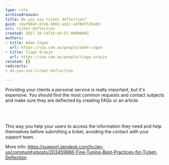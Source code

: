 ```yaml
---
type: rule
archivedreason: 
title: Do you use ticket deflection?
guid: cdaf0843-07eb-4081-ad2c-ad70d752be0d
uri: ticket-deflection
created: 2017-10-14T16:43:57.0000000Z
authors:
- title: Adam Cogan
  url: https://ssw.com.au/people/adam-cogan
- title: Tiago Araujo
  url: https://ssw.com.au/people/tiago-araujo
related: []
redirects:
- do-you-use-ticket-deflection

---
```



Providing your clients a personal service is really important, but it's expensive.&#160;You&#160;should&#160;find the most common requests and contact subjects and make sure they are deflected by creating FAQs or an article.<br><br>
<br><excerpt class='endintro'></excerpt><br>
<p>This way&#160;you&#160;help your&#160;users&#160;to&#160;access the information they need and help themselves before submitting a ticket, avoiding the contact with your support team.​​</p><p>More info&#58;&#160;<a href="https&#58;//support.zendesk.com/hc/en-us/community/posts/203459886-Fine-Tuning-Best-Practices-for-Ticket-Deflection">https&#58;//support.zendesk.com/hc/en-us/community/posts/203459886-Fine-Tuning-Best-Practices-for-Ticket-Deflection​</a><br><br></p>


